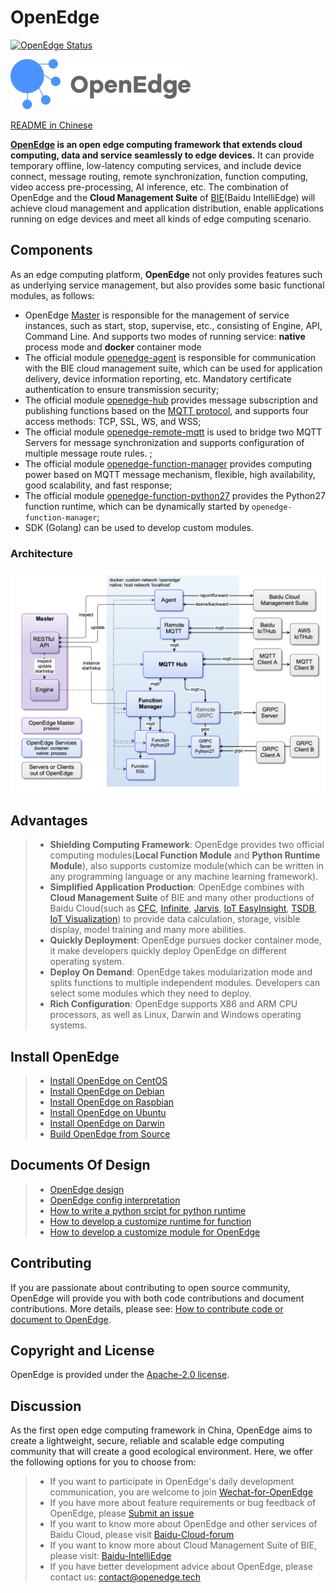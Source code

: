 # OpenEdge

[![OpenEdge Status](https://travis-ci.com/baidu/openedge.svg?branch=master)](https://travis-ci.com/baidu/openedge)

![OpenEdge-logo](./doc/images/logo/logo-with-name.png)

[README in Chinese](./README-CN.md)

**[OpenEdge](https://openedge.tech) is an open edge computing framework that extends cloud computing, data and service seamlessly to edge devices.** It can provide temporary offline, low-latency computing services, and include device connect, message routing, remote synchronization, function computing, video access pre-processing, AI inference, etc. The combination of OpenEdge and the **Cloud Management Suite** of [BIE](https://cloud.baidu.com/product/bie.html)(Baidu IntelliEdge) will achieve cloud management and application distribution, enable applications running on edge devices and meet all kinds of edge computing scenario.

## Components

As an edge computing platform, **OpenEdge** not only provides features such as underlying service management, but also provides some basic functional modules, as follows:

+ OpenEdge [Master](./doc/us-en/overview/OpenEdge-design.md#master) is responsible for the management of service instances, such as start, stop, supervise, etc., consisting of Engine, API, Command Line. And supports two modes of running service: **native** process mode and **docker** container mode
+ The official module [openedge-agent](./doc/us-en/overview/OpenEdge-design.md#openedge-agent) is responsible for communication with the BIE cloud management suite, which can be used for application delivery, device information reporting, etc. Mandatory certificate authentication to ensure transmission security;
+ The official module [openedge-hub](./doc/us-en/overview/OpenEdge-design.md#openedge-hub) provides message subscription and publishing functions based on the [MQTT protocol](http://docs.oasis-open.org/mqtt/mqtt/v3.1.1/os/mqtt-v3.1.1-os.html), and supports four access methods: TCP, SSL, WS, and WSS;
+ The official module [openedge-remote-mqtt](./doc/us-en/overview/OpenEdge-design.md#openedge-remote-mqtt) is used to bridge two MQTT Servers for message synchronization and supports configuration of multiple message route rules. ;
+ The official module [openedge-function-manager](./doc/us-en/overview/OpenEdge-design.md#openedge-function-manager) provides computing power based on MQTT message mechanism, flexible, high availability, good scalability, and fast response;
+ The official module [openedge-function-python27](./doc/us-en/overview/OpenEdge-design.md#openedge-function-python27) provides the Python27 function runtime, which can be dynamically started by `openedge-function-manager`;
+ SDK (Golang) can be used to develop custom modules.

### Architecture

![Architecture](./doc/images/overview/design/openedge_design.png)

## Advantages

> + **Shielding Computing Framework**: OpenEdge provides two official computing modules(**Local Function Module** and **Python Runtime Module**), also supports customize module(which can be written in any programming language or any machine learning framework).
> + **Simplified Application Production**: OpenEdge combines with **Cloud Management Suite** of BIE and many other productions of Baidu Cloud(such as [CFC](https://cloud.baidu.com/product/cfc.html), [Infinite](https://cloud.baidu.com/product/infinite.html), [Jarvis](http://di.baidu.com/product/jarvis), [IoT EasyInsight](https://cloud.baidu.com/product/ist.html), [TSDB](https://cloud.baidu.com/product/tsdb.html), [IoT Visualization](https://cloud.baidu.com/product/iotviz.html)) to provide data calculation, storage, visible display, model training and many more abilities.
> + **Quickly Deployment**: OpenEdge pursues docker container mode, it make developers quickly deploy OpenEdge on different operating system.
> + **Deploy On Demand**: OpenEdge takes modularization mode and splits functions to multiple independent modules. Developers can select some modules which they need to deploy.
> + **Rich Configuration**: OpenEdge supports X86 and ARM CPU processors, as well as Linux, Darwin and Windows operating systems.

## Install OpenEdge

> + [Install OpenEdge on CentOS](./doc/us-en/setup/Install-OpenEdge-on-CentOS.md)
> + [Install OpenEdge on Debian](./doc/us-en/setup/Install-OpenEdge-on-Debian.md)
> + [Install OpenEdge on Raspbian](./doc/us-en/setup/Install-OpenEdge-on-Raspbian.md)
> + [Install OpenEdge on Ubuntu](./doc/us-en/setup/Install-OpenEdge-on-Ubuntu.md)
> + [Install OpenEdge on Darwin](./doc/us-en/setup/Install-OpenEdge-on-Darwin.md)
> + [Build OpenEdge from Source](./doc/us-en/setup/Build-OpenEdge-from-Source.md)

## Documents Of Design

> + [OpenEdge design](./doc/us-en/overview/OpenEdge-design.md)
> + [OpenEdge config interpretation](./doc/us-en/tutorials/Config-interpretation.md)
> + [How to write a python srcipt for python runtime](./doc/us-en/customize/How-to-write-a-python-script-for-python-runtime.md)
> + [How to develop a customize runtime for function](./doc/us-en/customize/How-to-develop-a-customize-runtime-for-function.md)
> + [How to develop a customize module for OpenEdge](./doc/us-en/customize/How-to-develop-a-customize-module-for-OpenEdge.md)


## Contributing

If you are passionate about contributing to open source community, OpenEdge will provide you with both code contributions and document contributions. More details, please see: [How to contribute code or document to OpenEdge](./doc/us-en/about/How-to-contribute.md).

## Copyright and License

OpenEdge is provided under the [Apache-2.0 license](./LICENSE).

## Discussion

As the first open edge computing framework in China, OpenEdge aims to create a lightweight, secure, reliable and scalable edge computing community that will create a good ecological environment. Here, we offer the following options for you to choose from:

> + If you want to participate in OpenEdge's daily development communication, you are welcome to join [Wechat-for-OpenEdge](https://openedge.bj.bcebos.com/Wechat/Wechat-OpenEdge.png)
> + If you have more about feature requirements or bug feedback of OpenEdge, please [Submit an issue](https://github.com/baidu/openedge/issues)
> + If you want to know more about OpenEdge and other services of Baidu Cloud, please visit [Baidu-Cloud-forum](https://cloud.baidu.com/forum/bce)
> + If you want to know more about Cloud Management Suite of BIE, please visit: [Baidu-IntelliEdge](https://cloud.baidu.com/product/bie.html)
> + If you have better development advice about OpenEdge, please contact us: [contact@openedge.tech](contact@openedge.tech)

